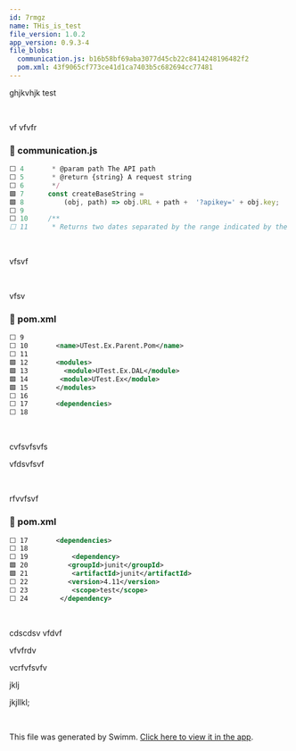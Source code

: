 ```yaml
---
id: 7rmgz
name: THis_is_test
file_version: 1.0.2
app_version: 0.9.3-4
file_blobs:
  communication.js: b16b58bf69aba3077d45cb22c8414248196482f2
  pom.xml: 43f9065cf773ce41d1ca7403b5c682694cc77481
---
```


ghjkvhjk test

<br/>

vf
vfvfr
<!-- NOTE-swimm-snippet: the lines below link your snippet to Swimm -->
### 📄 communication.js
```javascript
⬜ 4       * @param path The API path
⬜ 5       * @return {string} A request string
⬜ 6       */
🟩 7      const createBaseString =
🟩 8          (obj, path) => obj.URL + path +  '?apikey=' + obj.key;
⬜ 9      
⬜ 10     /**
⬜ 11      * Returns two dates separated by the range indicated by the range param
```

<br/>

vfsvf

<br/>

vfsv
<!-- NOTE-swimm-snippet: the lines below link your snippet to Swimm -->
### 📄 pom.xml
```xml
⬜ 9      
⬜ 10       <name>UTest.Ex.Parent.Pom</name>
⬜ 11       
🟩 12       <modules>
🟩 13         <module>UTest.Ex.DAL</module>
🟩 14     	<module>UTest.Ex</module>
🟩 15       </modules>
⬜ 16     
⬜ 17       <dependencies>
⬜ 18       
```

<br/>

cvfsvfsvfs

vfdsvfsvf

<br/>

rfvvfsvf
<!-- NOTE-swimm-snippet: the lines below link your snippet to Swimm -->
### 📄 pom.xml
```xml
⬜ 17       <dependencies>
⬜ 18       
⬜ 19           <dependency>
🟩 20     	  <groupId>junit</groupId>
🟩 21           <artifactId>junit</artifactId>
⬜ 22     	  <version>4.11</version>
⬜ 23           <scope>test</scope>
⬜ 24     	</dependency>
```

<br/>

cdscdsv vfdvf

vfvfrdv

vcrfvfsvfv

jklj

jkjllkl;

<br/>

This file was generated by Swimm. [Click here to view it in the app](http://localhost:5000/repos/ls4DA2fLasmQuEbT4ipw/docs/7rmgz).